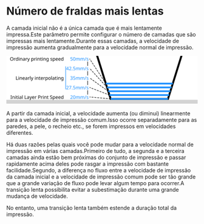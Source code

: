 Número de fraldas mais lentas
====
A camada inicial não é a única camada que é mais lentamente impressa.Este parâmetro permite configurar o número de camadas que são impressas mais lentamente.Durante essas camadas, a velocidade de impressão aumenta gradualmente para a velocidade normal de impressão.

![A velocidade de impressão aumenta gradualmente até 50 mm/s](../images/speed_slowdown_layers.svg)

A partir da camada inicial, a velocidade aumenta (ou diminui) linearmente para a velocidade de impressão comum.Isso ocorre separadamente para as paredes, a pele, o recheio etc., se forem impressos em velocidades diferentes.

Há duas razões pelas quais você pode mudar para a velocidade normal de impressão em várias camadas.Primeiro de tudo, a segunda e a terceira camadas ainda estão bem próximas do conjunto de impressão e passar rapidamente acima deles pode rasgar a impressão com bastante facilidade.Segundo, a diferença no fluxo entre a velocidade de impressão da camada inicial e a velocidade de impressão comum pode ser tão grande que a grande variação de fluxo pode levar algum tempo para ocorrer.A transição lenta possibilita evitar a subestimação durante uma grande mudança de velocidade.

No entanto, uma transição lenta também estende a duração total da impressão.